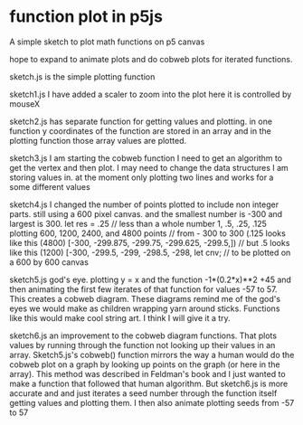 # function plot in p5js

A simple sketch to plot math functions on p5 canvas

hope to expand to animate plots and do cobweb plots for iterated functions.  

sketch.js is the simple plotting function


sketch1.js I have added a scaler to zoom into the plot here it is controlled by mouseX

sketch2.js  has separate function for getting values and plotting. in one function  y coordinates of the function are stored in an array and in the plotting function those array values are plotted.


sketch3.js I am starting the cobweb function I need to get an algorithm to get the vertex and then plot.  I may need to change the data structures I am storing values in. at the moment only plotting two lines and works for a some different values 

sketch4.js I changed the number of points plotted to include non integer parts. still using a 600 pixel canvas. and the smallest number is -300 and largest is 300.    let res = .25 // less than a whole  number  1, .5, .25, .125 plotting 600, 1200, 2400, and 4800 points 
// from - 300 to 300  (.125 looks like this (4800) [-300, -299.875, -299.75, -299.625, -299.5,])
// but .5 looks like this (1200) [-300, -299.5, -299, -298.5, -298, 
let cnv;
// to be plotted on a 600 by 600 canvas


sketch5.js god's eye. plotting y = x and the function -1*(0.2*x)**2 +45 and then animating the first few iterates of that function for values -57 to 57.  This creates a cobweb diagram. These diagrams remind me of the god's eyes we would make as children wrapping yarn around sticks. Functions like this would make cool string art. I think I will give it a try.

sketch6.js an improvement to the cobweb diagram functions. That plots values by running through the function not looking up their values in an array.  Sketch5.js's cobweb() function mirrors the way a human would do the cobweb plot on a graph by looking up points on the graph (or here in the array). This method was described in Feldman's book and I just wanted to make a function that followed that human algorithm.  But sketch6.js is more accurate and and just iterates a seed number through the function itself getting values and plotting them.  I then also animate plotting seeds from -57 to 57